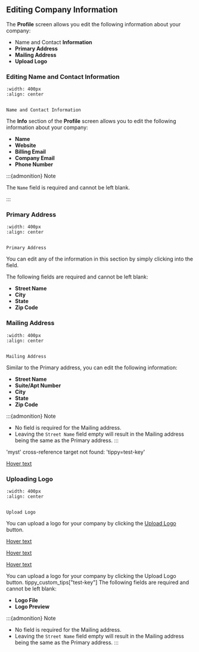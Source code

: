 ## Editing Company Information


The **Profile** screen allows you edit the following information about your company:


- Name and Contact **Information**
- **Primary Address**
- **Mailing Address**
- **Upload Logo**





### Editing Name and Contact Information


```{figure} ../../_static/solo_app/Profile/information-section/info-zoomed-in.png
:width: 400px
:align: center


Name and Contact Information

```


The **Info** section of the **Profile** screen allows you to edit the following information about your company:

- **Name** 
- **Website**
- **Billing Email**
- **Company Email**
- **Phone Number**



:::{admonition} Note

The ``Name`` field is required and cannot be left blank.


:::


### Primary Address


```{figure} ../../_static/solo_app/Profile/information-section/primary-address-zoomed-in.png
:width: 400px
:align: center


Primary Address 

```


You can edit any of the information in this section by simply clicking into the field. 

The following fields are required and cannot be left blank:

- **Street Name**
- **City**
- **State**
- **Zip Code**





### Mailing Address


```{figure}  ../../_static/solo_app/Profile/information-section/mailing-address-zoomed-in.png
:width: 400px
:align: center


Mailing Address 

```


Similar to the Primary address, you can edit the following information:

- **Street Name**
- **Suite/Apt Number**
- **City**
- **State**
- **Zip Code**



:::{admonition} Note

- No field is required for the Mailing address.
- Leaving the ``Street Name`` field empty will result in the Mailing address being the same as the Primary address.
:::


'myst' cross-reference target not found: 'tippy=test-key' 


[Hover text](<tippy=my-key>)


### Uploading Logo


```{figure}  ../../_static/solo_app/Profile/upload-logo-section/upload-logo.png
:width: 400px
:align: center


Upload Logo 

```
You can upload a logo for your company by clicking the [Upload Logo](<tippy=test-key>) button.

[Hover text](<tippy=upload-logo-button>)



[Hover text](tippy=upload-logo-button)





[Hover text](<tippy=test-key>)


You can upload a logo for your company by clicking the Upload Logo button. tippy_custom_tips["test-key"] The following fields are required and cannot be left blank:

- **Logo File**
- **Logo Preview**



:::{admonition} Note

- No field is required for the Mailing address.
- Leaving the ``Street Name`` field empty will result in the Mailing address being the same as the Primary address.
:::
